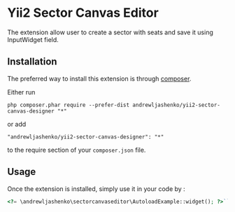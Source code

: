Yii2 Sector Canvas Editor
=========================
The extension allow user to create a sector with seats and save it using InputWidget field.

Installation
------------

The preferred way to install this extension is through [composer](http://getcomposer.org/download/).

Either run

```
php composer.phar require --prefer-dist andrewljashenko/yii2-sector-canvas-designer "*"
```

or add

```
"andrewljashenko/yii2-sector-canvas-designer": "*"
```

to the require section of your `composer.json` file.


Usage
-----

Once the extension is installed, simply use it in your code by  :

```php
<?= \andrewljashenko\sectorcanvaseditor\AutoloadExample::widget(); ?>```